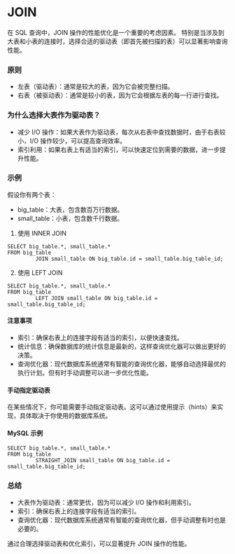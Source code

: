 # JOIN

在 SQL 查询中，JOIN 操作的性能优化是一个重要的考虑因素。
特别是当涉及到大表和小表的连接时，选择合适的驱动表（即首先被扫描的表）可以显著影响查询性能。

### 原则

- 左表（驱动表）：通常是较大的表，因为它会被完整扫描。
- 右表（被驱动表）：通常是较小的表，因为它会根据左表的每一行进行查找。

### 为什么选择大表作为驱动表？

- 减少 I/O 操作：如果大表作为驱动表，每次从右表中查找数据时，由于右表较小，I/O 操作较少，可以提高查询效率。
- 索引利用：如果右表上有适当的索引，可以快速定位到需要的数据，进一步提升性能。

### 示例

假设你有两个表：

- big_table：大表，包含数百万行数据。
- small_table：小表，包含数千行数据。

1. 使用 INNER JOIN

```mysql
SELECT big_table.*, small_table.*
FROM big_table
         JOIN small_table ON big_table.id = small_table.big_table_id;
```

2. 使用 LEFT JOIN

```mysql
SELECT big_table.*, small_table.*
FROM big_table
         LEFT JOIN small_table ON big_table.id = small_table.big_table_id;
```

#### 注意事项

- 索引：确保右表上的连接字段有适当的索引，以便快速查找。
- 统计信息：确保数据库的统计信息是最新的，这样查询优化器可以做出更好的决策。
- 查询优化器：现代数据库系统通常有智能的查询优化器，能够自动选择最优的执行计划。但有时手动调整可以进一步优化性能。

#### 手动指定驱动表

在某些情况下，你可能需要手动指定驱动表。这可以通过使用提示（hints）来实现，具体取决于你使用的数据库系统。

#### MySQL 示例

```mysql
SELECT big_table.*, small_table.*
FROM big_table
         STRAIGHT_JOIN small_table ON big_table.id = small_table.big_table_id;
```

### 总结

- 大表作为驱动表：通常更优，因为可以减少 I/O 操作和利用索引。
- 索引：确保右表上的连接字段有适当的索引。
- 查询优化器：现代数据库系统通常有智能的查询优化器，但手动调整有时也是必要的。

通过合理选择驱动表和优化索引，可以显著提升 JOIN 操作的性能。